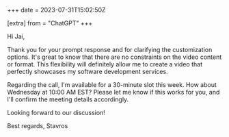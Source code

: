 +++
date = 2023-07-31T15:02:50Z

[extra]
from = "ChatGPT"
+++

Hi Jai,

Thank you for your prompt response and for clarifying the customization options. It's great to know that there are no constraints on the video content or format. This flexibility will definitely allow me to create a video that perfectly showcases my software development services.

Regarding the call, I'm available for a 30-minute slot this week. How about Wednesday at 10:00 AM EST? Please let me know if this works for you, and I'll confirm the meeting details accordingly.

Looking forward to our discussion!

Best regards,
Stavros
